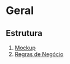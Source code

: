 # Geral

## Estrutura
1. [Mockup](mockup/usuario.mockup.md)
2. [Regras de Negócio](regras%20de%20negócio/usuario.bdd.md)
